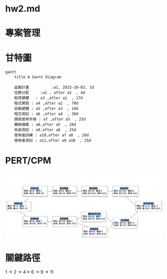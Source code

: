 # hw2.md

# 專案管理

# 甘特圖
```mermaid
gantt
    title A Gantt Diagram

    延擬計畫          :a1, 2023-10-03, 1d
    任務分配     :a2 , after a1  , 4d
    取得硬體   : a3 ,after a1  , 17d
    程式開發 : a4 ,after a2  , 70d
    安裝硬體 : a5 ,after a3  , 10d
    程式測試 : a6 ,after a4  , 30d
    撰寫使用手冊 : a7 ,after a5  , 25d
    轉換檔案 : a8,after a5  , 20d
    系統測試 : a9,after a6  , 25d
    使用者訓練 : a10,after a7 a8  , 20d
    使用者測試 : a11,after a9 a10  , 25d

```
# PERT/CPM
 ![PERT](pert.png)



# 關鍵路徑
1 -> 2 -> 4-> 6 -> 9 -> 11
